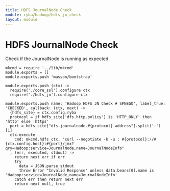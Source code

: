 ```yaml
---
title: HDFS JournalNode Check
module: ryba/hadoop/hdfs_jn_check
layout: module
---
```


# HDFS JournalNode Check

Check if the JournalNode is running as expected.

    mkcmd = require '../lib/mkcmd'
    module.exports = []
    module.exports.push 'masson/bootstrap'

    module.exports.push (ctx) ->
      require('./core_ssl').configure ctx
      require('./hdfs_jn').configure ctx

    module.exports.push name: 'Hadoop HDFS JN Check # SPNEGO', label_true: 'CHECKED', callback: (ctx, next) ->
      {hdfs_site} = ctx.config.ryba
      protocol = if hdfs_site['dfs.http.policy'] is 'HTTP_ONLY' then 'http' else 'https'
      port = hdfs_site["dfs.journalnode.#{protocol}-address"].split(':')[1]
      ctx.execute
        cmd: mkcmd.hdfs ctx, "curl --negotiate -k -u : #{protocol}://#{ctx.config.host}:#{port}/jmx?qry=Hadoop:service=JournalNode,name=JournalNodeInfo"
      , (err, executed, stdout) ->
        return next err if err
        try
          data = JSON.parse stdout
          throw Error "Invalid Response" unless data.beans[0].name is 'Hadoop:service=JournalNode,name=JournalNodeInfo'
        catch err then return next err
        return next null, true


